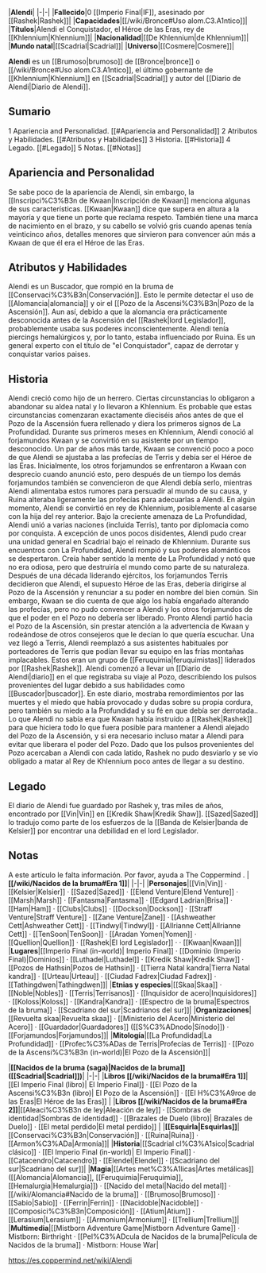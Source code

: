 

|**Alendi**|
|-|-|
|**Fallecido**|0 [[Imperio Final\|IF]], asesinado por [[Rashek\|Rashek]]|
|**Capacidades**|[[/wiki/Bronce#Uso alom.C3.A1ntico]]|
|**Títulos**|Alendi el Conquistador, el Héroe de las Eras, rey de [[Khlennium\|Khlennium]]|
|**Nacionalidad**|[[De Khlennium\|de Khlennium]]|
|**Mundo natal**|[[Scadrial\|Scadrial]]|
|**Universo**|[[Cosmere\|Cosmere]]|

**Alendi** es un [[Brumoso\|brumoso]] de [[Bronce\|bronce]] o [[/wiki/Bronce#Uso alom.C3.A1ntico]], el último gobernante de [[Khlennium\|Khlennium]] en [[Scadrial\|Scadrial]] y autor del [[Diario de Alendi\|Diario de Alendi]].

## Sumario

1 Apariencia and Personalidad. [[#Apariencia and Personalidad]] 
2 Atributos y Habilidades. [[#Atributos y Habilidades]] 
3 Historia. [[#Historia]] 
4 Legado. [[#Legado]] 
5 Notas. [[#Notas]] 


## Apariencia and Personalidad
Se sabe poco de la apariencia de Alendi, sin embargo, la [[Inscripci%C3%B3n de Kwaan\|Inscripción de Kwaan]] menciona algunas de sus características. [[Kwaan\|Kwaan]] dice que supera en altura a la mayoría y que tiene un porte que reclama respeto. También tiene una marca de nacimiento en el brazo, y su cabello se volvió gris cuando apenas tenía veinticinco años, detalles menores que sirvieron para convencer aún más a Kwaan de que él era el Héroe de las Eras.

## Atributos y Habilidades
Alendi es un Buscador, que rompió en la bruma de [[Conservaci%C3%B3n\|Conservación]]. Esto le permite detectar el uso de [[Alomancia\|alomancia]] y oir el [[Pozo de la Ascensi%C3%B3n\|Pozo de la Ascensión]]. Aun así, debido a que la alomancia era prácticamente desconocida antes de la Ascensión del [[Rashek\|lord Legislador]], probablemente usaba sus poderes inconscientemente.
Alendi tenía piercings hemalúrgicos y, por lo tanto, estaba influenciado por Ruina. 
Es un general experto con el título de "el Conquistador", capaz de derrotar y conquistar varios paises.

## Historia
Alendi creció como hijo de un herrero. Ciertas circunstancias lo obligaron a abandonar su aldea natal y lo llevaron a Khlennium. Es probable que estas circunstancias comenzaran exactamente dieciséis años antes de que el Pozo de la Ascensión fuera rellenado y diera los primeros signos de La Profundidad.
Durante sus primeros meses en Khlennium, Alendi conoció al forjamundos Kwaan y se convirtió en su asistente por un tiempo desconocido. Un par de años más tarde, Kwaan se convenció poco a poco de que Alendi se ajustaba a las profecías de Terris y debía ser el Héroe de las Eras. Inicialmente, los otros forjamundos se enfrentaron a Kwaan con desprecio cuando anunció esto, pero después de un tiempo los demás forjamundos también se convencieron de que Alendi debía serlo, mientras Alendi alimentaba estos rumores para persuadir al mundo de su causa, y Ruina alteraba ligeramente las profecías para adecuarlas a Alendi.
En algún momento, Alendi se convirtió en rey de Khlennium, posiblemente al casarse con la hija del rey anterior. Bajo la creciente amenaza de La Profundidad, Alendi unió a varias naciones (incluida Terris), tanto por diplomacia como por conquista. A excepción de unos pocos disidentes, Alendi pudo crear una unidad general en Scadrial bajo el reinado de Khlennium.
Durante sus encuentros con La Profundidad, Alendi rompió y sus poderes alománticos se despertaron. Creía haber sentido la mente de La Profundidad y notó que no era odiosa, pero que destruiría el mundo como parte de su naturaleza. Después de una década liderando ejércitos, los forjamundos Terris decidieron que Alendi, el supuesto Héroe de las Eras, debería dirigirse al Pozo de la Ascensión y renunciar a su poder en nombre del bien común. Sin embargo, Kwaan se dio cuenta de que algo los había engañado alterando las profecías, pero no pudo convencer a Alendi y los otros forjamundos de que el poder en el Pozo no debería ser liberado. Pronto Alendi partió hacia el Pozo de la Ascensión, sin prestar atención a la advertencia de Kwaan y rodeándose de otros consejeros que le decían lo que quería escuchar.
Una vez llegó a Terris, Alendi reemplazó a sus asistentes habituales por porteadores de Terris que podían llevar su equipo en las frías montañas implacables. Estos eran un grupo de [[Feruquimia\|feruquimistas]] liderados por [[Rashek\|Rashek]]. Alendi comenzó a llevar un [[Diario de Alendi\|diario]] en el que registraba su viaje al Pozo, describiendo los pulsos provenientes del lugar debido a sus habilidades como [[Buscador\|buscador]]. En este diario, mostraba remordimientos por las muertes y el miedo que había provocado y dudas sobre su propia cordura, pero también su miedo a la Profundidad y su fé en que debía ser derrotada..
Lo que Alendi no sabía era que Kwaan había instruido a [[Rashek\|Rashek]] para que hiciera todo lo que fuera posible para mantener a Alendi alejado del Pozo de la Ascensión, y si era necesario incluso matar a Alendi para evitar que liberara el poder del Pozo. Dado que los pulsos provenientes del Pozo acercaban a Alendi con cada latido, Rashek no pudo desviarlo y se vio obligado a matar al Rey de Khlennium poco antes de llegar a su destino.

## Legado
El diario de Alendi fue guardado por Rashek y, tras miles de años, encontrado por [[Vin\|Vin]] en [[Kredik Shaw\|Kredik Shaw]]. [[Sazed\|Sazed]] lo tradujo como parte de los esfuerzos de la [[Banda de Kelsier\|banda de Kelsier]] por encontrar una debilidad en el lord Legislador.

## Notas

A este artículo le falta información. Por favor, ayuda a The Coppermind .
|**[[/wiki/Nacidos de la bruma#Era 1]]**|
|-|-|
|**Personajes**|[[Vin\|Vin]] · [[Kelsier\|Kelsier]] · [[Sazed\|Sazed]] · [[Elend Venture\|Elend Venture]] · [[Marsh\|Marsh]] · [[Fantasma\|Fantasma]] · [[Edgard Ladrian\|Brisa]] · [[Ham\|Ham]] · [[Clubs\|Clubs]] · [[Dockson\|Dockson]] · [[Straff Venture\|Straff Venture]] · [[Zane Venture\|Zane]] · [[Ashweather Cett\|Ashweather Cett]] · [[Tindwyl\|Tindwyl]] · [[Allrianne Cett\|Allrianne Cett]] · [[TenSoon\|TenSoon]] · [[Aradan Yomen\|Yomen]] · [[Quellion\|Quellion]] · [[Rashek\|El lord Legislador]] ·  · [[Kwaan\|Kwaan]]|
|**Lugares**|[[Imperio Final (in-world)\| Imperio Final]] · [[Dominio (Imperio Final)\|Dominios]] · [[Luthadel\|Luthadel]] · [[Kredik Shaw\|Kredik Shaw]] · [[Pozos de Hathsin\|Pozos de Hathsin]] · [[Tierra Natal kandra\|Tierra Natal kandra]] · [[Urteau\|Urteau]] · [[Ciudad Fadrex\|Ciudad Fadrex]] · [[Tathingdwen\|Tathingdwen]]|
|**Etnias y especies**|[[Skaa\|Skaa]] · [[Noble\|Nobles]] · [[Terris\|Terrisanos]] · [[Inquisidor de acero\|Inquisidores]] · [[Koloss\|Koloss]] · [[Kandra\|Kandra]] · [[Espectro de la bruma\|Espectros de la bruma]] · [[Scadriano del sur\|Scadrianos del sur]]|
|**Organizaciones**|[[Revuelta skaa\|Revuelta skaa]] · [[Ministerio del Acero\|Ministerio del Acero]] · [[Guardador\|Guardadores]] ([[S%C3%ADnodo\|Sínodo]]) · [[Forjamundos\|Forjamundos]]|
|**Mitología**|[[La Profundidad\|La Profundidad]] · [[Profec%C3%ADas de Terris\|Profecías de Terris]] · [[Pozo de la Ascensi%C3%B3n (in-world)\|El Pozo de la Ascensión]]|

|**[[Nacidos de la bruma (saga)\|Nacidos de la bruma]] ([[Scadrial\|Scadrial]])**|
|-|-|
|**Libros [[/wiki/Nacidos de la bruma#Era 1]]**|[[El Imperio Final (libro)\| El Imperio Final]] · [[El Pozo de la Ascensi%C3%B3n (libro)\| El Pozo de la Ascensión]] · [[El H%C3%A9roe de las Eras\|El Héroe de las Eras]] |
|**Libros [[/wiki/Nacidos de la bruma#Era 2]]**|[[Aleaci%C3%B3n de ley\|Aleación de ley]] · [[Sombras de identidad\|Sombras de identidad]] · [[Brazales de Duelo (libro)\| Brazales de Duelo]] · [[El metal perdido\|El metal perdido]]  |
|**[[Esquirla\|Esquirlas]]**|[[Conservaci%C3%B3n\|Conservación]] · [[Ruina\|Ruina]] · [[Armon%C3%ADa\|Armonía]]|
|**Historia**|[[Scadrial cl%C3%A1sico\|Scadrial clásico]] · [[El Imperio Final (in-world)\| El Imperio Final]] · [[Catacendro\|Catacendro]] · [[Elendel\|Elendel]] · [[Scadriano del sur\|Scadriano del sur]]|
|**Magia**|[[Artes met%C3%A1licas\|Artes metálicas]] ([[Alomancia\|Alomancia]], [[Feruquimia\|Feruquimia]], [[Hemalurgia\|Hemalurgia]]) · [[Nacido del metal\|Nacido del metal]] · [[/wiki/Alomancia#Nacido de la bruma]] · [[Brumoso\|Brumoso]] · [[Sabio\|Sabio]] · [[Ferrin\|Ferrin]] · [[Nacidoble\|Nacidoble]] · [[Composici%C3%B3n\|Composición]] · [[Atium\|Atium]] · [[Lerasium\|Lerasium]] · [[Armonium\|Armonium]] · [[Trellium\|Trellium]]|
|**Multimedia**|[[Mistborn Adventure Game\|Mistborn Adventure Game‎‎]] · Mistborn: Birthright · [[Pel%C3%ADcula de Nacidos de la bruma\|Película de Nacidos de la bruma]] · Mistborn: House War|



https://es.coppermind.net/wiki/Alendi